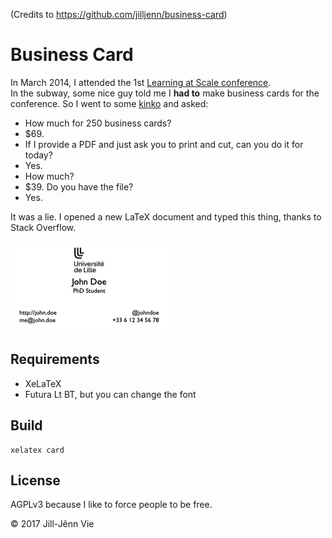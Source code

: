 (Credits to https://github.com/jilljenn/business-card)

# Business Card

In March 2014, I attended the 1st [Learning at Scale conference](http://learningatscale.acm.org/las2014/).  
In the subway, some nice guy told me I **had to** make business cards for the conference. So I went to some [kinko](https://en.wikipedia.org/wiki/FedEx_Office) and asked:

- How much for 250 business cards?
- $69.
- If I provide a PDF and just ask you to print and cut, can you do it for today?
- Yes.
- How much?
- $39. Do you have the file?
- Yes.

It was a lie. I opened a new LaTeX document and typed this thing, thanks to Stack Overflow.

![Some business card in LaTeX](card.png)

## Requirements

- XeLaTeX
- Futura Lt BT, but you can change the font

## Build

    xelatex card

## License

AGPLv3 because I like to force people to be free.

© 2017 Jill-Jênn Vie
